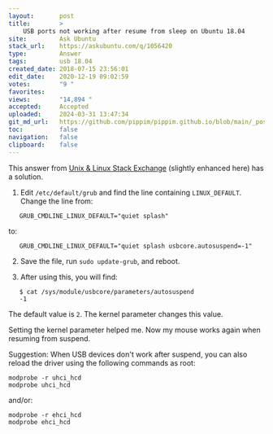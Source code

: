 ```yaml
---
layout:       post
title:        >
    USB ports not working after resume from sleep on Ubuntu 18.04
site:         Ask Ubuntu
stack_url:    https://askubuntu.com/q/1056420
type:         Answer
tags:         usb 18.04
created_date: 2018-07-15 23:56:01
edit_date:    2020-12-19 09:02:59
votes:        "9 "
favorites:    
views:        "14,894 "
accepted:     Accepted
uploaded:     2024-03-31 13:47:34
git_md_url:   https://github.com/pippim/pippim.github.io/blob/main/_posts/2018/2018-07-15-USB-ports-not-working-after-resume-from-sleep-on-Ubuntu-18.04.md
toc:          false
navigation:   false
clipboard:    false
---
```


This answer from [Unix & Linux Stack Exchange][1] (slightly enhanced here) has a solution.

1. Edit `/etc/default/grub` and find the line containing `LINUX_DEFAULT`. Change the line from:

``` 
   GRUB_CMDLINE_LINUX_DEFAULT="quiet splash"
```

   to:

``` 
   GRUB_CMDLINE_LINUX_DEFAULT="quiet splash usbcore.autosuspend=-1"
```

2. Save the file, run `sudo update-grub`, and reboot.

3. After using this, you will find:

``` 
   $ cat /sys/module/usbcore/parameters/autosuspend
   -1
```

   The default value is `2`. The kernel parameter changes this value.

Setting the kernel parameter helped me. Now my mouse works again when resuming from suspend.

Suggestion: When USB devices don't work after suspend, you can also reload the driver using the following commands as root:

``` 
modprobe -r uhci_hcd
modprobe uhci_hcd
```

and/or:

``` 
modprobe -r ehci_hcd
modprobe ehci_hcd
```


  [1]: https://unix.stackexchange.com/a/342953/322816

